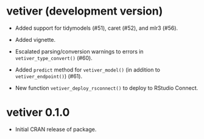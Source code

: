 # vetiver (development version)

* Added support for tidymodels (#51), caret (#52), and mlr3 (#56).

* Added vignette.

* Escalated parsing/conversion warnings to errors in `vetiver_type_convert()` (#60).

* Added `predict` method for `vetiver_model()` (in addition to `vetiver_endpoint()`) (#61).

* New function `vetiver_deploy_rsconnect()` to deploy to RStudio Connect.

# vetiver 0.1.0

* Initial CRAN release of package.
